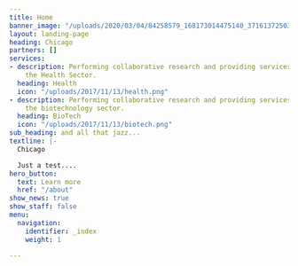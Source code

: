 ```yaml
---
title: Home
banner_image: "/uploads/2020/03/04/84258579_168173014475140_3716137250338588524_n.jpg"
layout: landing-page
heading: Chicago
partners: []
services:
- description: Performing collaborative research and providing services to support
    the Health Sector.
  heading: Health
  icon: "/uploads/2017/11/13/health.png"
- description: Performing collaborative research and providing services to support
    the biotechnology sector.
  heading: BioTech
  icon: "/uploads/2017/11/13/biotech.png"
sub_heading: and all that jazz...
textline: |-
  Chicago

  Just a test....
hero_button:
  text: Learn more
  href: "/about"
show_news: true
show_staff: false
menu:
  navigation:
    identifier: _index
    weight: 1

---
```


